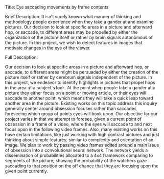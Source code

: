 Title: Eye saccading movements by frame contents

Brief Description: 
It isn't surely known what manner of thinking and methodology people experience when they take a gander at and examine pictures. 
Our decision to look at specific areas in a picture and afterward hop, or saccade, to different areas may be propelled by either the organization of the picture itself or rather by brain signals autonomous of the picture.
In this project, we wish to detect features in images that motivate changes in the eye of the viewer.  

Full Description:

Our decision to look at specific areas in a picture and afterward hop, or saccade, to different areas might be persuaded by either the creation of the picture itself or rather by cerebrum signals independent of the picture. In this project, we  endeavor to identify highlights in pictures that propel hops in the area of a subject's look. At the point when people take a gander at a picture they either focus on a point or moving article, or their eyes will saccade to another point, which means they will take a quick leap toward another area in the picture. Existing works on this topic address this inquiry generally center around obsession focuses rather than saccades, foreseeing which group of points eyes will hook upon. Our objective for our project varies in that we attempt to foresee, given a current point of obsession in a frame of a video, where the eyes will saccade to and next focus upon in the following video frames. Also, many existing works on this have certain limitations, like just working with high contrast pictures and just thinking about simple features, similar to complexity and orientation of an image. We plan to work by passing video frames edited around a main issue of obsession into a convolutional neural network. The network yields a dissemination of probabilities allocated to a 4x4 framework comparing to segments of the picture, showing the probability of the watchers gaze saccading to that position on the off chance that they are focusing upon the given point currently. 
